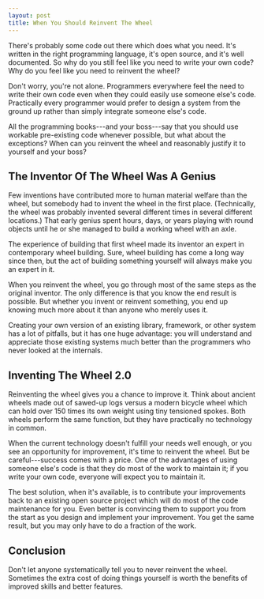 ```yaml
---
layout: post
title: When You Should Reinvent The Wheel
---
```


There's probably some code out there which does what you need. It's
written in the right programming language, it's open source, and it's
well documented. So why do you still feel like you need to write your
own code? Why do you feel like you need to reinvent the wheel?

Don't worry, you're not alone.  Programmers everywhere feel the need to
write their own code even when they could easily use someone else's
code.  Practically every programmer would prefer to design a system from
the ground up rather than simply integrate someone else's code.

All the programming books---and your boss---say that you should use
workable pre-existing code whenever possible, but what about the
exceptions?  When can you reinvent the wheel and reasonably justify it
to yourself and your boss?

## The Inventor Of The Wheel Was A Genius

Few inventions have contributed more to human material welfare than the
wheel, but somebody had to invent the wheel in the first place.
(Technically, the wheel was probably invented several different times in
several different locations.)  That early genius spent hours, days, or
years playing with round objects until he or she managed to build a
working wheel with an axle.

The experience of building that first wheel made its inventor an expert
in contemporary wheel building.  Sure, wheel building has come a long way
since then, but the act of building something yourself will always make
you an expert in it.

When you reinvent the wheel, you go through most of the same steps as
the original inventor.  The only difference is that you know the end
result is possible.  But whether you invent or reinvent something, you
end up knowing much more about it than anyone who merely uses it.

Creating your own version of an existing library, framework, or other
system has a lot of pitfalls, but it has one huge advantage: you will
understand and appreciate those existing systems much better than the
programmers who never looked at the internals.

## Inventing The Wheel 2.0

Reinventing the wheel gives you a chance to improve it. Think about
ancient wheels made out of sawed-up logs versus a modern bicycle wheel
which can hold over 150 times its own weight using tiny tensioned
spokes.  Both wheels perform the same function, but they have
practically no technology in common.

When the current technology doesn't fulfill your needs well enough, or
you see an opportunity for improvement, it's time to reinvent the wheel.
But be careful---success comes with a price.  One of the advantages of
using someone else's code is that they do most of the work to maintain
it; if you write your own code, everyone will expect you to maintain it.

The best solution, when it's available, is to contribute your
improvements back to an existing open source project which will do most
of the code maintenance for you. Even better is convincing them to
support you from the start as you design and implement your improvement.
You get the same result, but you may only have to do a fraction of the
work.

## Conclusion

Don't let anyone systematically tell you to never reinvent the wheel.
Sometimes the extra cost of doing things yourself is worth the benefits
of improved skills and better features.